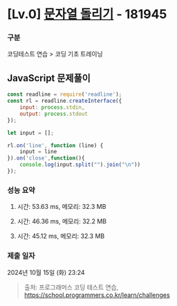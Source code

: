 # [Lv.0] [문자열 돌리기](https://school.programmers.co.kr/learn/courses/30/lessons/181945?language=javascript) - 181945 

### 구분

코딩테스트 연습 > 코딩 기초 트레이닝

## JavaScript 문제풀이

```js
const readline = require('readline');
const rl = readline.createInterface({
    input: process.stdin,
    output: process.stdout
});

let input = [];

rl.on('line', function (line) {
    input = line
}).on('close',function(){
    console.log(input.split("").join("\n"))
});
```

### 성능 요약

1. 시간: 53.63 ms, 메모리: 32.3 MB

2. 시간: 46.36 ms, 메모리: 32.2 MB
3. 시간: 45.12 ms, 메모리: 32.3 MB

### 제출 일자

2024년 10월 15일 (화) 23:24

> 출처: 프로그래머스 코딩 테스트 연습, https://school.programmers.co.kr/learn/challenges